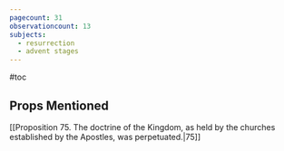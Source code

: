```yaml
---
pagecount: 31
observationcount: 13
subjects:
  - resurrection
  - advent stages
---
```

#toc

## Props Mentioned
[[Proposition 75. The doctrine of the Kingdom, as held by the churches established by the Apostles, was perpetuated.|75]] 
